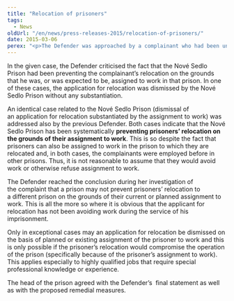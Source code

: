 ```yaml
---
title: "Relocation of prisoners"
tags:
  - News
oldUrl: "/en/news/press-releases-2015/relocation-of-prisoners/"
date: 2015-03-06
perex: "<p>The Defender was approached by a complainant who had been unsuccessfully applying for relocation to another prison. He had filed such applications mainly to improve his accessibility for visits by related persons.</p>"
---
```


<!-- imported from the old website -->

<p>In the given case, the Defender criticised the fact that the Nové Sedlo Prison had been preventing the complainant’s relocation on the grounds that he was, or was expected to be, assigned to work in that prison. In one of these cases, the application for relocation was dismissed by the Nové Sedlo Prison without any substantiation.</p><p>An identical case related to the Nové Sedlo Prison (dismissal of an application for relocation substantiated by the assignment to work) was addressed also by the previous Defender. Both cases indicate that the Nové Sedlo Prison has been systematically <strong>preventing prisoners’ relocation on the grounds of their assignment to work</strong>. This is so despite the fact that prisoners can also be assigned to work in the prison to which they are relocated and, in both cases, the complainants were employed before in other prisons. Thus, it is not reasonable to assume that they would avoid work or otherwise refuse assignment to work.</p><p>The Defender reached the conclusion during her investigation of the complaint that a prison may not prevent prisoners’ relocation to a different prison on the grounds of their current or planned assignment to work. This is all the more so where it is obvious that the applicant for relocation has not been avoiding work during the service of his imprisonment.</p><p>Only in exceptional cases may an application for relocation be dismissed on the basis of planned or existing assignment of the prisoner to work and this is only possible if the prisoner’s relocation would compromise the operation of the prison (specifically because of the prisoner’s assignment to work). This applies especially to highly qualified jobs that require special professional knowledge or experience.</p><p>The head of the prison agreed with the Defender’s  final statement as well as with the proposed remedial measures.</p>
